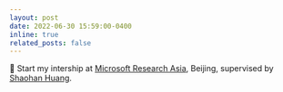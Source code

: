 ```yaml
---
layout: post
date: 2022-06-30 15:59:00-0400
inline: true
related_posts: false
---
```


:busts_in_silhouette: Start my intership at [Microsoft Research Asia](https://www.microsoft.com/en-us/research/lab/microsoft-research-asia/), Beijing, supervised by [Shaohan Huang](https://www.microsoft.com/en-us/research/people/shaohanh/).
